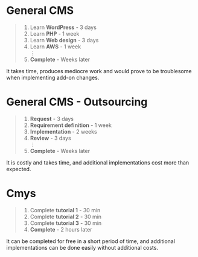 # General CMS
> 1. Learn **WordPress** - 3 days
> 2. Learn **PHP** - 1 week
> 3. Learn **Web design** - 3 days
> 4. Learn **AWS** - 1 week  
> ⋮
> 100. **Complete** - Weeks later

It takes time, produces mediocre work and would prove to be troublesome when implementing add-on changes.

# General CMS - Outsourcing
> 1. **Request** - 3 days
> 2. **Requirement definition** - 1 week
> 3. **Implementation** - 2 weeks
> 4. **Review** - 3 days  
> ⋮
> 20. **Complete** - Weeks later

It is costly and takes time, and additional implementations cost more than expected.

# Cmys
> 1. Complete **tutorial 1** - 30 min
> 2. Complete **tutorial 2** - 30 min
> 3. Complete **tutorial 3** - 30 min
> 4. **Complete** - 2 hours later

It can be completed for free in a short period of time, and additional implementations can be done easily without additional costs.

